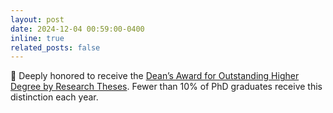```yaml
---
layout: post
date: 2024-12-04 00:59:00-0400
inline: true
related_posts: false
---
```


‍🎉 Deeply honored to receive the [Dean’s Award for Outstanding Higher Degree by Research Theses](https://my.uq.edu.au/information-and-services/higher-degree-research/awards/deans-award-outstanding-hdr-theses). Fewer than 10% of PhD graduates receive this distinction each year.
